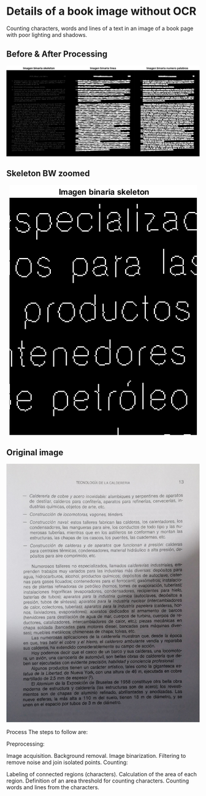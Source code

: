 # Details of a book image without OCR
Counting characters, words and lines of a text in an image of a book page with poor lighting and shadows.

## Before & After Processing
<div align="center">
<img src="assets/Procesado_imagen.png">
</div>

## Skeleton BW zoomed
<div align="center">
<img src="assets/Skeleton Cerca.png">
</div>

## Original image
<div align="center">
<img src="image.jpg">
</div>

Process
The steps to follow are:

Preprocessing:

Image acquisition.
Background removal.
Image binarization.
Filtering to remove noise and join isolated points.
Counting:

Labeling of connected regions (characters).
Calculation of the area of each region.
Definition of an area threshold for counting characters.
Counting words and lines from the characters.